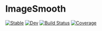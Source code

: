 # ImageSmooth

[![Stable](https://img.shields.io/badge/docs-stable-blue.svg)](https://johnnychen94.github.io/ImageSmooth.jl/stable)
[![Dev](https://img.shields.io/badge/docs-dev-blue.svg)](https://johnnychen94.github.io/ImageSmooth.jl/dev)
[![Build Status](https://github.com/johnnychen94/ImageSmooth.jl/workflows/CI/badge.svg)](https://github.com/johnnychen94/ImageSmooth.jl/actions)
[![Coverage](https://codecov.io/gh/johnnychen94/ImageSmooth.jl/branch/master/graph/badge.svg)](https://codecov.io/gh/johnnychen94/ImageSmooth.jl)
